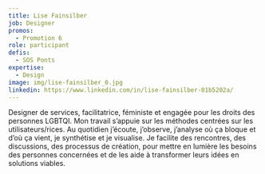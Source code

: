 ```yaml
---
title: Lise Fainsilber
job: Designer
promos:
  - Promotion 6
role: participant
defis:
  - SOS Ponts
expertise:
  - Design
image: img/lise-fainsilber_0.jpg
linkedin: https://www.linkedin.com/in/lise-fainsilber-01b5202a/
---
```


Designer de services, facilitatrice, féministe et engagée pour les droits des personnes LGBTQI. 
Mon travail s’appuie sur les méthodes centrées sur les utilisateurs/rices. Au quotidien j’écoute, j’observe, j’analyse où ça bloque et d’où ça vient, je synthétise et je visualise. Je facilite des rencontres, des discussions, des processus de création, pour mettre en lumière les besoins des personnes concernées et de les aide à transformer leurs idées en solutions viables.
